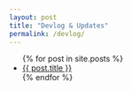 ```yaml
---
layout: post
title: "Devlog & Updates"
permalink: /devlog/
---
```

<ul>
{% for post in site.posts %}
 <li><a href="{{ post.url }}">{{ post.title }}</a></li>
{% endfor %}
</ul>